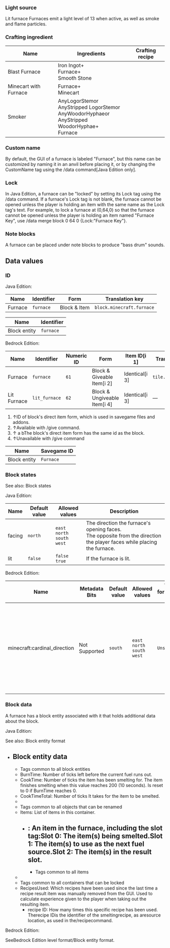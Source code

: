 ### Light source
Lit furnace
Furnaces emit a light level of 13 when active, as well as smoke and flame particles.

### Crafting ingredient
| Name                  | Ingredients                                                                                                | Crafting recipe |
|-----------------------|------------------------------------------------------------------------------------------------------------|-----------------|
| Blast Furnace         | Iron Ingot+<br/>Furnace+<br/>Smooth Stone                                                                  |                 |
| Minecart with Furnace | Furnace+<br/>Minecart                                                                                      |                 |
| Smoker                | AnyLogorStemor<br/>AnyStripped LogorStemor<br/>AnyWoodorHyphaeor<br/>AnyStripped WoodorHyphae+<br/>Furnace |                 |

### Custom name
By default, the GUI of a furnace is labeled "Furnace", but this name can be customized by naming it in an anvil before placing it, or by changing the CustomName tag using the /data command‌[Java Edition  only].

### Lock
In Java Edition, a furnace can be "locked" by setting its Lock tag using the /data command. If a furnace's Lock tag is not blank, the furnace cannot be opened unless the player is holding an item with the same name as the Lock tag's text. For example, to lock a furnace at (0,64,0) so that the furnace cannot be opened unless the player is holding an item named "Furnace Key", use /data merge block 0 64 0 {Lock:"Furnace Key"}.

### Note blocks
A furnace can be placed under note blocks to produce "bass drum" sounds.

## Data values
### ID
Java Edition:

| Name    | Identifier | Form         | Translation key           |
|---------|------------|--------------|---------------------------|
| Furnace | `furnace`  | Block & Item | `block.minecraft.furnace` |

| Name         | Identifier |
|--------------|------------|
| Block entity | `furnace`  |

Bedrock Edition:

| Name        | Identifier    | Numeric ID | Form                         | Item ID[i 1]   | Translation key     |
|-------------|---------------|------------|------------------------------|----------------|---------------------|
| Furnace     | `furnace`     | `61`       | Block & Giveable Item[i 2]   | Identical[i 3] | `tile.furnace.name` |
| Lit Furnace | `lit_furnace` | `62`       | Block & Ungiveable Item[i 4] | Identical[i 3] | —                   |

1. ↑ID of block's direct item form, which is used in savegame files and addons.
2. ↑Available with /give command.
3. ↑ a bThe block's direct item form has the same id as the block.
4. ↑Unavailable with /give command

| Name         | Savegame ID |
|--------------|-------------|
| Block entity | `Furnace`   |

### Block states
See also: Block states

Java Edition:

| Name   | Default value | Allowed values                            | Description                                                                                                                |
|--------|---------------|-------------------------------------------|----------------------------------------------------------------------------------------------------------------------------|
| facing | `north`       | `east`<br/>`north`<br/>`south`<br/>`west` | The direction the furnace's opening faces.<br/>The opposite from the direction the player faces while placing the furnace. |
| lit    | `false`       | `false`<br/>`true`                        | If the furnace is lit.                                                                                                     |

Bedrock Edition:

| Name                         | Metadata Bits | Default value | Allowed values                            | Values forMetadata Bits | Description                                                                                                                |
|------------------------------|---------------|---------------|-------------------------------------------|-------------------------|----------------------------------------------------------------------------------------------------------------------------|
| minecraft:cardinal_direction | Not Supported | `south`       | `east`<br/>`north`<br/>`south`<br/>`west` | `Unsupported`           | The direction the furnace's opening faces.<br/>The opposite from the direction the player faces while placing the furnace. |



### Block data
A furnace has a block entity associated with it that holds additional data about the block.

Java Edition:

See also: Block entity format

- Block entity data
	- 
	- Tags common to all block entities
	- BurnTime: Number of ticks left before the current fuel runs out.
	- CookTime: Number of ticks the item has been smelting for. The item finishes smelting when this value reaches 200 (10 seconds). Is reset to 0 if BurnTime reaches 0.
	- CookTimeTotal: Number of ticks It takes for the item to be smelted.
	- 
	- Tags common to all objects that can be renamed
	- Items: List of items in this container.
		- : An item in the furnace, including the slot tag:Slot 0: The item(s) being smelted.Slot 1: The item(s) to use as the next fuel source.Slot 2: The item(s) in the result slot.
			- 
			- Tags common to all items
	- 
	- Tags common to all containers that can be locked
	- RecipesUsed: Which recipes have been used since the last time a recipe result item was manually removed from the GUI. Used to calculate experience given to the player when taking out the resulting item.
		- recipe ID: How many times this specific recipe has been used. Therecipe IDis the identifier of the smeltingrecipe, as aresource location, as used in the/recipecommand.

Bedrock Edition:

SeeBedrock Edition level format/Block entity format.

